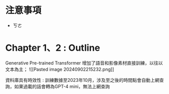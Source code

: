 
# 注意事項

- ㄎㄜ
# Chapter 1、2 : Outline
Generative Pre-trained Transformer
增加了語音和影像素材直接訓練，以往以文本為主；
![[Pasted image 20240902215232.png]]

資料庫具有時效性 : 
	訓練數據至2023年10月，涉及至之後的時間點會自動上網查詢，如果過載的話會轉為GPT-4 mini，無法上網查詢